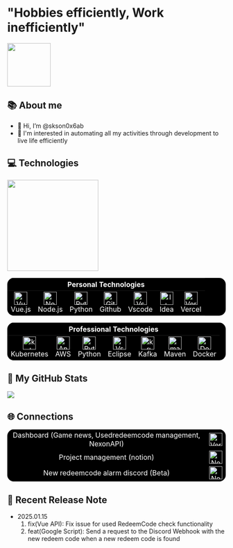 <div>
<h1> "Hobbies efficiently, Work inefficiently" </h1>
<img src="https://skson0x6ab-dashboard-vue3.vercel.app/ogu02.gif" width="100" /> 


## 📚 About me

- 👋 Hi, I’m @skson0x6ab
- 👀 I'm interested in automating all my activities through development to live life efficiently

## 💻 Technologies
<a href="https://github.com/skson0x6ab?tab=repositories">
  <img align="center" height="210px" src="https://github-readme-stats.ssarcandy.vercel.app/api/top-langs?username=skson0x6ab&layout=compact&hide=jupyter+notebook,TeX,HTML,css&hide_border=true" />
</a>


<table style="background-color: black; color: white; border: none; border-radius: 15px; overflow: hidden;">
 <thead>
    <tr>
      <th colspan="8" align="center" style="color: white;">Personal Technologies</th>
    </tr>
  </thead>
  <tbody>
    <tr>
	<td align="center" style="border: none;">
          <a style="color: white;">
            <img src="https://skillicons.dev/icons?i=vuejs" width="30" height="30" alt="Vue.js"/>
          </a>
          <br>Vue.js
        </td>
        <td align="center" style="border: none;">
          <a href="https://nextjs.org/" style="color: white;">
            <img src="https://skillicons.dev/icons?i=nodejs" width="30" height="30" alt="Node.js"/>
          </a>
          <br>Node.js
        </td>
	<td align="center" style="border: none;">
        <a href="https://developer.mozilla.org/en-US/docs/Web/CSS" style="color: white;">
          <img src="https://skillicons.dev/icons?i=py" width="30" height="30" alt="Python"/>
        </a>
        <br>Python
       </td> 
    <td align="center" style="border: none;">
          <a href="https://nextjs.org/" style="color: white;">
            <img src="https://skillicons.dev/icons?i=github" width="30" height="30" alt="Github"/>
          </a>
          <br>Github
        </td>
        <td align="center" style="border: none;">
          <a href="https://nextjs.org/" style="color: white;">
            <img src="https://skillicons.dev/icons?i=vscode" width="30" height="30" alt="Vscode"/>
          </a>
          <br>Vscode
	</td>
	<td align="center" style="border: none;">
          <a href="https://nextjs.org/" style="color: white;">
            <img src="https://skillicons.dev/icons?i=idea" width="30" height="30" alt="Idea"/>
          </a>
          <br>Idea
        </td>
	<td align="center" style="border: none;">
          <a target=_blank style="color: white;">
            <img src="https://skillicons.dev/icons?i=vercel" width="30" height="30" alt="Vercel"/>
          </a>
          <br>Vercel
        </td>
    </tr>
  </tbody>
</table>
<table style="background-color: black; color: white; border: none; border-radius: 15px; overflow: hidden;">
 <thead>
    <tr>
      <th colspan="8" align="center" style="color: white;">Professional Technologies</th>
    </tr>
  </thead>
  <tbody>
    <tr>
	<td align="center" style="border: none;">
          <a href="https://nextjs.org/" style="color: white;">
            <img src="https://skillicons.dev/icons?i=kubernetes" width="30" height="30" alt="kubernetes"/>
          </a>
          <br>Kubernetes
        </td>
 <td align="center" style="border: none;">
        <a style="color: white;">
          <img src="https://skillicons.dev/icons?i=aws" width="30" height="30" alt="Android Studio"/>
        </a>
        <br>AWS
     </td>
	<td align="center" style="border: none;">
        <a href="https://developer.mozilla.org/en-US/docs/Web/CSS" style="color: white;">
          <img src="https://skillicons.dev/icons?i=py" width="30" height="30" alt="Python"/>
        </a>
        <br>Python
       </td> 
        <td align="center" style="border: none;">
          <a href="https://nextjs.org/" style="color: white;">
            <img src="https://skillicons.dev/icons?i=eclipse" width="30" height="30" alt="Vscode"/>
          </a>
          <br>Eclipse
	</td>
	    	<td align="center" style="border: none;">
          <a href="https://nextjs.org/" style="color: white;">
            <img src="https://skillicons.dev/icons?i=kafka" width="30" height="30" alt="kafka"/>
          </a>
          <br>Kafka
        </td>
	<td align="center" style="border: none;">
          <a href="https://nextjs.org/" style="color: white;">
            <img src="https://skillicons.dev/icons?i=maven" width="30" height="30" alt="maven"/>
          </a>
          <br>Maven
        </td>
	<td align="center" style="border: none;">
        <a style="color: white;">
          <img src="https://skillicons.dev/icons?i=docker" width="30" height="30" alt="Docker"/>
        </a>
        <br>Docker
      </td>
    </tr>
  </tbody>
</table>
<!--div align="center"><a><img src="https://bentos.jkominovic.dev/api/v1/generic-card?icon=sigmail&subtitle=skson0x6ab@gmail.com&size=wide" width="300"></a></div-->

## 🔧 My GitHub Stats
<a><img src="https://github-readme-stats.vercel.app/api?username=skson0x6ab&hide_title=true&show_icons=true&include_all_commits=true&disable_animations=true&theme=vue"></a>

## 🌐 Connections
<table style="background-color: black; color: white; border: none; border-radius: 15px; overflow: hidden;">
  <tbody>
    <tr>
      <td align="center" style="color: white;">Dashboard (Game news, Usedredeemcode management, NexonAPI)</td>
      <td align="center" style="color: white;">
        <a href="https://skson0x6ab-dashboard-vue3.vercel.app/" target="_blank" style="color: white;">
          <img src="https://www.svgrepo.com/show/324142/dashboard-graph-analytics-report.svg" width="30" height="30" alt="Vercel"/>
        </a>
      </td>
    </tr>
    <tr>
      <td align="center" style="color: white;">Project management (notion)</td>
      <td align="center" style="color: white;">
<a href="https://rigorous-clef-40f.notion.site/SKSon-Project-17a8e36dd56380c082bbeede5ae6ab3a?pvs=4" target="_blank" style="color: white;"><img src="https://www.svgrepo.com/show/452076/notion.svg" width="30" height="30" alt="Notion"/></a>
      </td>
    </tr>
    <tr>
      <td align="center" style="color: white;">New redeemcode alarm discord (Beta)</td>
      <td align="center" style="color: white;">
<a href="https://discord.gg/pCKvPDCk" target="_blank" style="color: white;"><img src="https://www.svgrepo.com/show/331368/discord-v2.svg" width="30" height="30" alt="Notion"/></a>
      </td>
    </tr>
  </tbody>
</table>
</div>
</div>

## 📓 Recent Release Note

- 2025.01.15
    1. fix(Vue API): Fix issue for used RedeemCode check functionality
    2. feat(Google Script): Send a request to the Discord Webhook with the new redeem code when a new redeem code is found
       
<!--div><a href="https://www.acmicpc.net/user/skson0x6ab"><img src="https://img.shields.io/badge/My_BaekJoon-007BFF?style=flat"/></a></div>
<!---
skson0x6ab/skson0x6ab is a ✨ special ✨ repository because its `README.md` (this file) appears on your GitHub profile.
You can click the Preview link to take a look at your changes.
--->

